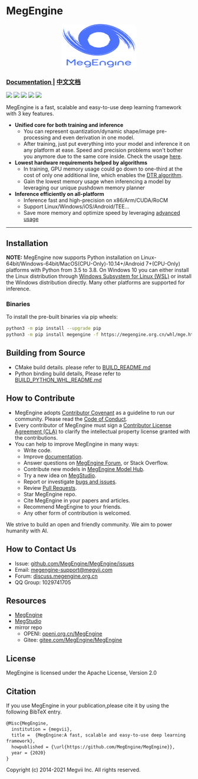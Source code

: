 # MegEngine

<p align="center">
  <img width="202" height="118" src="logo.svg">
</p>
<h3> <a href="https://www.megengine.org.cn/doc/stable/en/user-guide/index.html"> Documentation </a> | <a href="https://www.megengine.org.cn/doc/stable/zh/user-guide/index.html"> 中文文档 </a> </h3>

[![](https://img.shields.io/badge/English-%E4%B8%AD%E6%96%87-green.svg)](README_CN.md) [![](https://img.shields.io/badge/Website-MegEngine-green.svg)](https://megengine.org.cn/) [![](https://img.shields.io/badge/License-Apache%202.0-green.svg)](LICENSE) [![](https://img.shields.io/badge/Chat-on%20QQ-green.svg?logo=tencentqq)](https://jq.qq.com/?_wv=1027&k=jJcBU1xi) [![](https://img.shields.io/badge/Discuss-on%20Zhihu-8A2BE2.svg?labelColor=00BFFF&logo=zhihu)](https://www.zhihu.com/people/megengine-bot)

MegEngine is a fast, scalable and easy-to-use deep learning framework with 3 key features.
* **Unified core for both training and inference**
    * You can represent quantization/dynamic shape/image pre-processing and even derivation in one model.
    * After training, just put everything into your model and inference it on any platform at ease. Speed and precision problems won't bother you anymore due to the same core inside. Check the usage [here](https://www.megengine.org.cn/doc/stable/zh/user-guide/model-development/traced_module/index.html).
* **Lowest hardware requirements helped by algorithms**
    * In training, GPU memory usage could go down to one-third at the cost of only one additional line, which enables the [DTR algorithm](https://www.megengine.org.cn/doc/stable/zh/user-guide/model-development/dtr/index.html).
    * Gain the lowest memory usage when inferencing a model by leveraging our unique pushdown memory planner
* **Inference efficiently on all-platform**
    * Inference fast and high-precision on x86/Arm/CUDA/RoCM
    * Support Linux/Windows/iOS/Android/TEE...
    * Save more memory and optimize speed by leveraging [advanced usage](https://www.megengine.org.cn/doc/stable/zh/user-guide/deployment/lite/advance/index.html)

------

## Installation

**NOTE:** MegEngine now supports Python installation on Linux-64bit/Windows-64bit/MacOS(CPU-Only)-10.14+/Android 7+(CPU-Only) platforms with Python from 3.5 to 3.8. On Windows 10 you can either install the Linux distribution through [Windows Subsystem for Linux (WSL)](https://docs.microsoft.com/en-us/windows/wsl) or install the Windows distribution directly. Many other platforms are supported for inference.

### Binaries

To install the pre-built binaries via pip wheels:

```bash
python3 -m pip install --upgrade pip
python3 -m pip install megengine -f https://megengine.org.cn/whl/mge.html
```

## Building from Source

* CMake build details. please refer to [BUILD_README.md](scripts/cmake-build/BUILD_README.md)
* Python binding build details, Please refer to [BUILD_PYTHON_WHL_README.md](scripts/whl/BUILD_PYTHON_WHL_README.md)

## How to Contribute

* MegEngine adopts [Contributor Covenant](https://contributor-covenant.org) as a guideline to run our community. Please read the [Code of Conduct](CODE_OF_CONDUCT.md).
* Every contributor of MegEngine must sign a [Contributor License Agreement (CLA)](CONTRIBUTOR_LICENSE_AGREEMENT.md) to clarify the intellectual property license granted with the contributions.
* You can help to improve MegEngine in many ways:
    * Write code.
    * Improve [documentation](https://github.com/MegEngine/Docs).
    * Answer questions on [MegEngine Forum](https://discuss.megengine.org.cn), or Stack Overflow.
    * Contribute new models in [MegEngine Model Hub](https://github.com/megengine/hub).
    * Try a new idea on [MegStudio](https://studio.brainpp.com).
    * Report or investigate [bugs and issues](https://github.com/MegEngine/MegEngine/issues).
    * Review [Pull Requests](https://github.com/MegEngine/MegEngine/pulls).
    * Star MegEngine repo.
    * Cite MegEngine in your papers and articles.
    * Recommend MegEngine to your friends.
    * Any other form of contribution is welcomed.

We strive to build an open and friendly community. We aim to power humanity with AI.

## How to Contact Us

* Issue: [github.com/MegEngine/MegEngine/issues](https://github.com/MegEngine/MegEngine/issues)
* Email: [megengine-support@megvii.com](mailto:megengine-support@megvii.com)
* Forum: [discuss.megengine.org.cn](https://discuss.megengine.org.cn)
* QQ Group: 1029741705

## Resources

- [MegEngine](https://megengine.org.cn)
- [MegStudio](https://studio.brainpp.com)
- mirror repo
   - OPENI: [openi.org.cn/MegEngine](https://www.openi.org.cn/html/2020/Framework_0325/18.html)
   - Gitee: [gitee.com/MegEngine/MegEngine](https://gitee.com/MegEngine/MegEngine)


## License

MegEngine is licensed under the Apache License, Version 2.0

## Citation
If you use MegEngine in your publication,please cite it by using the following BibTeX entry.

```
@Misc{MegEngine,
  institution = {megvii},
  title =  {MegEngine:A fast, scalable and easy-to-use deep learning framework},
  howpublished = {\url{https://github.com/MegEngine/MegEngine}},
  year = {2020}
}
```

Copyright (c) 2014-2021 Megvii Inc. All rights reserved.
